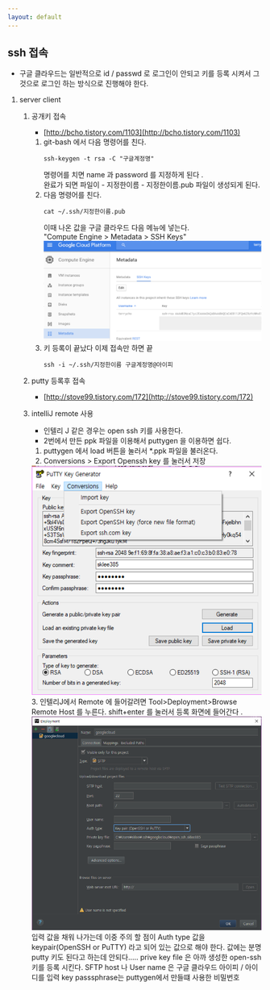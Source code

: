 ```yaml
---
layout: default 
---
```

## ssh 접속 
- 구글 클라우드는 일반적으로 id / passwd 로 로그인이 안되고 키를 등록 시켜서 
   그것으로 로그인 하는 방식으로 진행해야 한다. 
   
1. server client 
    1. 공개키 접속 
        - [http://bcho.tistory.com/1103](http://bcho.tistory.com/1103)
        1. git-bash 에서 다음 명령어를 친다. 
            ```$xslt
            ssh-keygen -t rsa -C "구글계정명"
            ```
            명령어를 치면 name 과 password 를 지정하게 된다 .    
            완료가 되면 파일이 
                - 지정한이름
                - 지정한이름.pub
            파일이 생성되게 된다. 
        2. 다음 명령어를 친다.
            ```$xslt
            cat ~/.ssh/지정한이름.pub
            ```
            이때 나온 값을 구글 클라우드 다음 메뉴에 넣는다.    
            "Compute Engine > Metadata > SSH Keys"
            ![구글 클라우드 이미지](./img/ssh_1.1.2.png)
        3. 키 등록이 끝났다 이제 접속만 하면 끝    
            ```
            ssh -i ~/.ssh/지정한이름 구글계정명@아이피
            ```
    2. putty 등록후 접속 
        - [http://stove99.tistory.com/172](http://stove99.tistory.com/172)
        
    3. intelliJ remote 사용 
        - 인텔리 J 같은 경우는 open ssh 키를 사용한다. 
        - 2번에서 만든 ppk 파일을 이용해서 puttygen 을 이용하면 쉽다. 
        1. puttygen 에서 load 버튼을 눌러서 *.ppk 파일을 불러온다.
        2. Conversions > Export Openssh key 를 눌러서 저장
        <img src="img/ssh_1.3.2.png">
        3. 인텔리J에서 Remote 에 들어갈려면  Tool>Deployment>Browse Remote Host 를 누른다. 
            shift+enter 를 눌러서 등록 화면에 들어간다 .
            <img src="img/ssh_1.3.3.png">
            입력 값을 채워 나가는데 이중 주의 할 점이    
            Auth type 값을 keypair(OpenSSH or PuTTY)      
            라고 되어 있는 값으로 해야 한다.     
            값에는 분명 putty 키도 된다고 하는데 안되다.....        
            prive key file 은 아까 생성한 open-ssh 키를 등록 시킨다. 
            SFTP host 나 User name 은 구글 클라우드 아이피 / 아이디를 입력
            key passsphrase는 puttygen에서 만들떄 사용한 비밀번호 
            
                